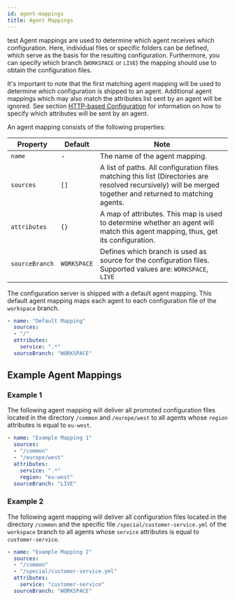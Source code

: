 ```yaml
---
id: agent-mappings
title: Agent Mappings
---
```

test
Agent mappings are used to determine which agent receives which configuration. Here, individual files or specific folders can be defined, which serve as the basis for the resulting configuration. Furthermore, you can specify which branch (`WORKSPACE` or `LIVE`) the mapping should use to obtain the configuration files.

It's important to note that the first matching agent mapping will be used to determine which configuration is shipped to an agent.
Additional agent mappings which may also match the attributes list sent by an agent will be ignored.
See section [HTTP-based Configuration](configuration/external-configuration-sources.md#http-based-configuration) for information on how to specify which attributes will be sent by an agent.

An agent mapping consists of the following properties:

| Property | Default | Note |
| --- | --- | --- |
| `name` | - | The name of the agent mapping. |
| `sources` | `[]` | A list of paths. All configuration files matching this list (Directories are resolved recursively) will be merged together and returned to matching agents. |
| `attributes` | `{}` | A map of attributes. This map is used to determine whether an agent will match this agent mapping, thus, get its configuration. |
| `sourceBranch` | `WORKSPACE` | Defines which branch is used as source for the configuration files. Supported values are: `WORKSPACE`, `LIVE` |


The configuration server is shipped with a default agent mapping.
This default agent mapping maps each agent to each configuration file of the `workspace` branch.

```YAML
- name: "Default Mapping"
  sources:
  - "/"
  attributes:
    service: ".*"
  sourceBranch: "WORKSPACE"
```

## Example Agent Mappings

### Example 1

The following agent mapping will deliver all promoted configuration files located in the directory `/common` and `/europe/west` to all agents whose `region` attributes is equal to `eu-west`.

```YAML
- name: "Example Mapping 1"
  sources:
  - "/common"
  - "/europe/west"
  attributes:
    service: ".*"
    region: "eu-west"
  sourceBranch: "LIVE"
```

### Example 2

The following agent mapping will deliver all configuration files located in the directory `/common` and the specific file `/special/customer-service.yml` of the `workspace` branch to all agents whose `service` attributes is equal to `customer-service`.

```YAML
- name: "Example Mapping 2"
  sources:
  - "/common"
  - "/special/customer-service.yml"
  attributes:
    service: "customer-service"
  sourceBranch: "WORKSPACE"
```
